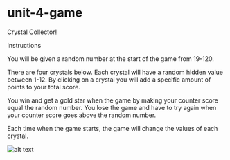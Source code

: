 # unit-4-game
Crystal Collector!

Instructions

You will be given a random number at the start of the game from 19-120.

There are four crystals below. Each crystal will have a random hidden value between 1-12. By clicking on a crystal you will add a specific amount of points to your total score. 

You win and get a gold star when the game by making your counter score equal the random number. You lose the game and have to try again when your counter score goes above the random number.

Each time when the game starts, the game will change the values of each crystal.

![alt text](https://github.com/nicolemibarra/unit-4-game.git)
